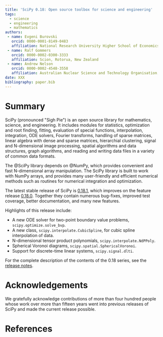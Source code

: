 ```yaml
---
title: 'SciPy 0.18: Open source toolbox for science and engineering'
tags:
  - science
  - engineering
  - mathematics
authors:
 - name: Evgeni Burovski
   orcid: 0000-0001-8149-0483
   affiliation: National Research University Higher School of Economics, Moscow, Russia
 - name: Ralf Gommers
   orcid: 0000-0002-0300-3333
   affiliation: Scion, Rotorua, New Zealand
 - name: Andrew Nelson
   orcid: 0000-0002-4548-3558
   affiliation: Australian Nuclear Science and Technology Organisation, Sydney, Australia
date: XXX
bibliography: paper.bib
---
```


# Summary

SciPy (pronounced "Sigh Pie") is an open source library for mathematics, science,
and engineering. It includes modules for statistics, optimization and root finding,
fitting,  evaluation of special functions, interpolation, integration, ODE solvers,
Fourier transforms, handling of sparse matrices, linear algebra with dense and
sparse matrices, hierarchial clustering, signal and N-dimensional image processing,
spatial algorithms and data structures, graph algorithms, and reading and
writing data files in a variety of common data formats.

The @SciPy library depends on @NumPy, which provides convenient and fast N-dimensional
array manipulation. The SciPy library is built to work with NumPy arrays, and
provides many user-friendly and efficient numerical methods such as routines
for numerical integration and optimization. 

The latest stable release of SciPy is [0.18.1](@SciPy0181), which improves on the feature
release [0.18.0](SciPy0180). Together they contain numerous bug-fixes, improved test coverage,
better documentation, and many new features. 

Highlights of this release include:

* A new ODE solver for two-point boundary value problems, `scipy.optimize.solve_bvp`.
* A new class, `scipy.interpolate.CubicSpline`, for cubic spline interpolation of data.
* N-dimensional tensor product polynomials, `scipy.interpolate.NdPPoly`.
* Spherical Voronoi diagrams, `scipy.spatial.SphericalVoronoi`.
* Support for discrete-time linear systems, `scipy.signal.dlti`.

For the complete description of the contents of the 0.18 series, see the
[release notes](https://github.com/scipy/scipy/releases/tag/v0.18.0).

# Acknowledgements

We gratefully acknowledge contributions of more than four hundred people whose work
over more than fifteen years went into previous releases of SciPy and made the
current release possible.


# References
